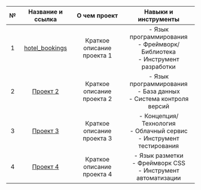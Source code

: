 | № | Название и ссылка | О чем проект | Навыки и инструменты |
| :---: | :---: | :---: | :---: |
| 1 | [hotel_bookings](https://github.com/theoldvalyria/Python_Projects/blob/main/hotel_bookings.ipynb) | Краткое описание проекта 1 | - Язык программирования<br>- Фреймворк/Библиотека<br>- Инструмент разработки |
| 2 | [Проект 2](https://example.com/project2) | Краткое описание проекта 2 | - Язык программирования<br>- База данных<br>- Система контроля версий |
| 3 | [Проект 3](https://example.com/project3) | Краткое описание проекта 3 | - Концепция/Технология<br>- Облачный сервис<br>- Инструмент тестирования |
| 4 | [Проект 4](https://example.com/project4) | Краткое описание проекта 4 | - Язык разметки<br>- Фреймворк CSS<br>- Инструмент автоматизации |
